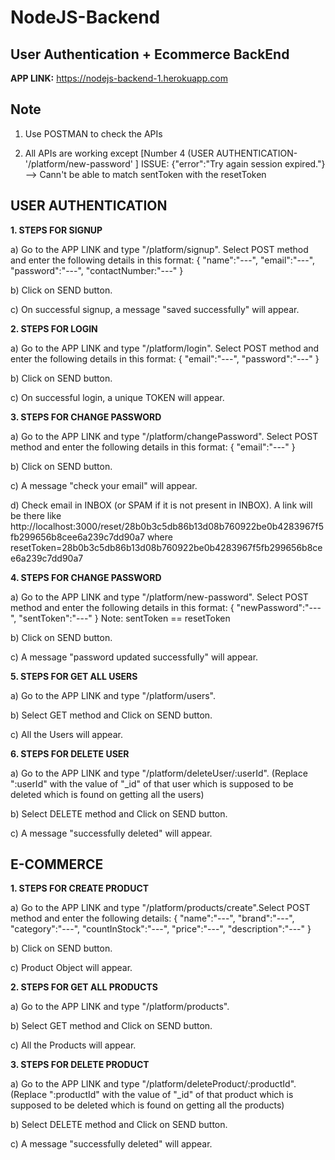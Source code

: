 # NodeJS-Backend

## User Authentication + Ecommerce BackEnd

**APP LINK:** https://nodejs-backend-1.herokuapp.com

## Note

1. Use POSTMAN to check the APIs

2. All APIs are working except [Number 4 (USER AUTHENTICATION- '/platform/new-password' ] ISSUE: {"error":"Try again session expired."} --> Cann't be able to match sentToken with the resetToken

## USER AUTHENTICATION

**1. STEPS FOR SIGNUP**

a) Go to the APP LINK and type "/platform/signup". Select POST method and enter the following details in this format:
{
"name":"---",
"email":"---",
"password":"---",
"contactNumber:"---"
}

b) Click on SEND button.

c) On successful signup, a message "saved successfully" will appear.

**2. STEPS FOR LOGIN**

a) Go to the APP LINK and type "/platform/login". Select POST method and enter the following details in this format:
{
"email":"---",
"password":"---"
}

b) Click on SEND button.

c) On successful login, a unique TOKEN will appear.


**3. STEPS FOR CHANGE PASSWORD**

a) Go to the APP LINK and type "/platform/changePassword". Select POST method and enter the following details in this format:
{
"email":"---"
}

b) Click on SEND button.

c) A message "check your email" will appear.

d) Check email in INBOX (or SPAM if it is not present in INBOX). A link will be there like http://localhost:3000/reset/28b0b3c5db86b13d08b760922be0b4283967f5fb299656b8cee6a239c7dd90a7 where resetToken=28b0b3c5db86b13d08b760922be0b4283967f5fb299656b8cee6a239c7dd90a7


**4. STEPS FOR CHANGE PASSWORD**

a) Go to the APP LINK and type "/platform/new-password". Select POST method and enter the following details in this format:
{
"newPassword":"---",
"sentToken":"---" 
}
Note: sentToken == resetToken 

b) Click on SEND button.

c) A message "password updated successfully" will appear.


**5. STEPS FOR GET ALL USERS**

a) Go to the APP LINK and type "/platform/users".

b) Select GET method and Click on SEND button.

c) All the Users will appear.


**6. STEPS FOR DELETE USER**

a) Go to the APP LINK and type "/platform/deleteUser/:userId". (Replace ":userId" with the value of "_id" of that user which is supposed to be deleted which is found on getting all the users)

b) Select DELETE method and Click on SEND button.

c) A message "successfully deleted" will appear.



## E-COMMERCE

**1. STEPS FOR CREATE PRODUCT**

a) Go to the APP LINK and type "/platform/products/create".Select POST method and enter the following details:
{
"name":"---",
"brand":"---",
"category":"---",
"countInStock":"---",
"price":"---",
"description":"---"
}

b)  Click on SEND button.

c) Product Object will appear.


**2. STEPS FOR GET ALL PRODUCTS**

a) Go to the APP LINK and type "/platform/products".

b) Select GET method and Click on SEND button.

c) All the Products will appear.


**3. STEPS FOR DELETE PRODUCT**

a) Go to the APP LINK and type "/platform/deleteProduct/:productId". (Replace ":productId" with the value of "_id" of that product which is supposed to be deleted which is found on getting all the products)

b) Select DELETE method and Click on SEND button.

c) A message "successfully deleted" will appear.
